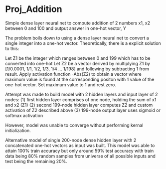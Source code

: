 # Proj_Addition

Simple dense layer neural net to compute addition of 2 numbers x1, x2 between 0 and 100 and output answer in one-hot vector, Y

The problem boils down to using a dense layer neural net to convert a single integer into a one-hot vector. Theoretically, there is a explicit solution to this:

Let Z1 be the integer which ranges between 0 and 199 which has to be converted into one-hot Let Z2 be a vector derived by multiplying Z1 by [1/0.0001, 1/1, 1/2, 1/3, 1/4 ... 1/198] and following by subtracting 1 from result. Apply activation function -Abs(Z2) to obtain a vector where maximum value is found at the corresponding positon with 1 value of the one-hot vector. Set maximum value to 1 and rest zero.

Attempt was made to build model with 2 hidden layers and input layer of 2 nodes: (1) first hidden layer comprises of one node, holding the sum of x1 and x2 (Z1) (2) second 199-node hidden layer computes Z2 and custom activation of Z2 described above (3) 199-node output layer uses sigmoid or softmax activation

However, model was unable to converge without performing kernal initialization.

Alternative model of single 200-node dense hidden layer with 2 concatenated one-hot vectors as input was built. This model was able to attain 100% train accuracy but only around 59% test accuracy with train data being 80% random samples from universe of all possible inputs and test being the remaining 20%.
